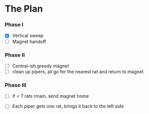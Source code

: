 # The Plan

### Phase I
- [x] Vertical sweep
- [ ] Magnet handoff

### Phase II
- [ ] Central-ish greedy magnet
- [ ] clean up pipers, all go for the nearest rat and return to magnet

### Phase III
- [ ] If < 7 rats rmain, send magnet home
- [ ] Each piper gets one rat, brings it back to the left side

